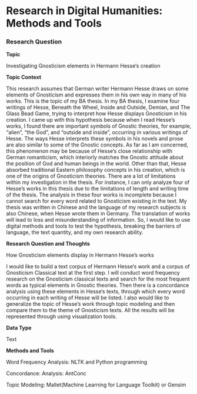 # Research in Digital Humanities: Methods and Tools
 
### Research Question
  
**Topic**  

Investigating Gnosticism elements in Hermann Hesse‘s creation
 
**Topic Context**  

This research assumes that German writer Hermann Hesse draws on some elements of Gnosticism and expresses them in his own way in many of his works. This is the topic of my BA thesis. In my BA thesis, I examine four writings of Hesse,  Beneath the Wheel, Inside and Outside, Demian, and The Glass Bead Game, trying to interpret how Hesse displays Gnosticism in his creation. I came up with this hypothesis because when I read Hesse’s works, I found there are important symbols of Gnostic theories, for example, “alien”, “the God”, and “outside and inside”, occurring in various writings of Hesse. The ways Hesse interprets these symbols in his novels and prose are also similar to some of the Gnostic concepts. 
As far as I am concerned, this phenomenon may be because of Hesse‘s close relationship with German romanticism, which interiorly matches the Gnostic attitude about the position of God and human beings in the world. Other than that, Hesse absorbed traditional Eastern philosophy concepts in his creation, which is one of the origins of Gnosticism theories.
There are a lot of limitations within my investigation in the thesis. For instance, I can only analyze four of Hesse’s works in this thesis due to the limitations of length and writing time of the thesis. The analysis in these four works is incomplete because I cannot search for every word related to Gnosticism existing in the text. My thesis was written in Chinese and the language of my research subjects is also Chinese, when Hesse wrote them in Germany. The translation of works will lead to loss and misunderstanding of information.
So, I would like to use digital methods and tools to test the hypothesis, breaking the barriers of language, the text quantity, and my own research ability.


**Research Question and Thoughts**  

How Gnosticism elements display in Hermann Hesse’s works


I would like to build a text corpus of Hermann Hesse‘s work and a corpus of Gnosticism Classical text at the first step. 
I will conduct word frequency research on the Gnosticism classical texts and search for the most frequent words as typical elements in Gnostic theories. Then there is a concordance analysis using these elements in Hesse‘s texts, through which every word occurring in each writing of Hesse will be listed.
I also would like to generalize the topic of Hesse’s work through topic modeling and then compare them to the theme of Gnosticism texts.
All the results will be represented through using visualization tools.


**Data Type**  

Text

**Methods and Tools**  


Word Frequency Analysis:  NLTK and Python programming  

Concordance:   Analysis: AntConc  

Topic Modeling:  Mallet(Machine Learning for Language Toolkit) or Gensim
 